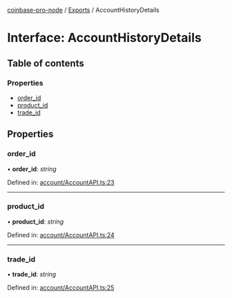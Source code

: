 [coinbase-pro-node](../README.md) / [Exports](../modules.md) / AccountHistoryDetails

# Interface: AccountHistoryDetails

## Table of contents

### Properties

- [order\_id](accounthistorydetails.md#order_id)
- [product\_id](accounthistorydetails.md#product_id)
- [trade\_id](accounthistorydetails.md#trade_id)

## Properties

### order\_id

• **order\_id**: *string*

Defined in: [account/AccountAPI.ts:23](https://github.com/bennycode/coinbase-pro-node/blob/c3d8f7c/src/account/AccountAPI.ts#L23)

___

### product\_id

• **product\_id**: *string*

Defined in: [account/AccountAPI.ts:24](https://github.com/bennycode/coinbase-pro-node/blob/c3d8f7c/src/account/AccountAPI.ts#L24)

___

### trade\_id

• **trade\_id**: *string*

Defined in: [account/AccountAPI.ts:25](https://github.com/bennycode/coinbase-pro-node/blob/c3d8f7c/src/account/AccountAPI.ts#L25)

